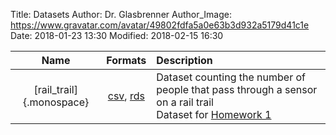 Title: Datasets
Author: Dr. Glasbrenner
Author_Image: https://www.gravatar.com/avatar/49802fdfa5a0e63b3d932a5179d41c1e
Date: 2018-01-23 13:30
Modified: 2018-02-15 16:30

| Name                     | Formats                                           | Description                                                                                                     |
| :----------------------: | :-----------------------------------------------: | :-------------------------------------------------------------------------------------------------------------- |
| [rail_trail]{.monospace} | [csv][rail-csv], [rds][rail-rds]                  | Dataset counting the number of people that pass through a sensor on a rail trail <br> Dataset for [Homework 1]  |

[rail-csv]:   /files/datasets/rail_trail.csv
[rail-rds]:   /files/datasets/rail_trail.rds
[Homework 1]: /assignments/homework-1/
